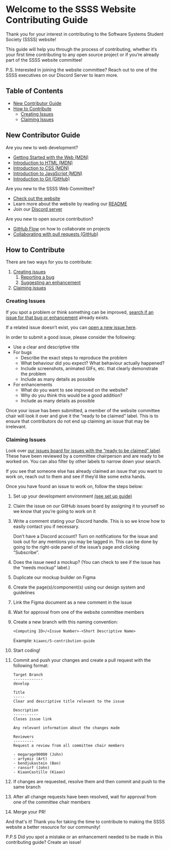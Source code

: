 # Welcome to the SSSS Website Contributing Guide
Thank you for your interest in contributing to the Software Systems Student Society (SSSS) website! 

This guide will help you through the process of contributing, whether it’s your first time contributing to any open source project or if you’re already part of the SSSS website committee! 

P.S. Interested in joining the website committee? Reach out to one of the SSSS executives on our Discord Server to learn more.

## Table of Contents
- [New Contributor Guide](#new-contributor-guide)
- [How to Contribute](#how-to-contribute)
  - [Creating Issues](#creating-issues)
  - [Claiming Issues](#claiming-issues)

## New Contributor Guide
Are you new to web development?
- [Getting Started with the Web (MDN)](https://developer.mozilla.org/en-US/docs/Learn/Getting_started_with_the_web)
- [Introduction to HTML (MDN)](https://developer.mozilla.org/en-US/docs/Learn/HTML/Introduction_to_HTML)
- [Introduction to CSS (MDN)](https://developer.mozilla.org/en-US/docs/Learn/CSS/First_steps)
- [Introduction to JavaScript (MDN)](https://developer.mozilla.org/en-US/docs/Learn/Getting_started_with_the_web/JavaScript_basics)
- [Introduction to Git (GitHub)](https://docs.github.com/en/get-started/using-git/about-git)

Are you new to the SSSS Web Committee?
- [Check out the website](https://ssss-sfu.github.io/)
- Learn more about the website by reading our [README](https://github.com/ssss-sfu/ssss-sfu.github.io/blob/master/README.md)
- Join our [Discord server](https://discord.com/invite/hY7WjXt)

Are you new to open source contribution?
- [GitHub Flow](https://docs.github.com/en/get-started/quickstart/github-flow) on how to collaborate on projects
- [Collaborating with pull requests (GitHub)](https://docs.github.com/en/pull-requests/collaborating-with-pull-requests)

## How to Contribute
There are two ways for you to contribute:
1. [Creating issues](#creating-issues)
    1. [Reporting a bug](#reporting-a-bug)
    2. [Suggesting an enhancement](#suggesting-an-enhancement)
2. [Claiming issues](#claiming-issues)

### Creating Issues
If you spot a problem or think something can be improved, [search if an issue for that bug or enhancement](https://github.com/ssss-sfu/ssss-sfu.github.io/issues) already exists. 

If a related issue doesn’t exist, you can [open a new issue here](https://github.com/ssss-sfu/ssss-sfu.github.io/issues/new). 

In order to submit a good issue, please consider the following:
- Use a clear and descriptive title
- For bugs
  - Describe the exact steps to reproduce the problem
  - What behaviour did you expect? What behaviour actually happened?
  - Include screenshots, animated GIFs, etc. that clearly demonstrate the problem
  - Include as many details as possible
- For enhancements
  - What do you want to see improved on the website? 
  - Why do you think this would be a good addition?
  - Include as many details as possible

Once your issue has been submitted, a member of the website committee chair will look it over and give it the “ready to be claimed” label. This is to ensure that contributors do not end up claiming an issue that may be irrelevant.

### Claiming Issues
Look over [our issues board for issues with the “ready to be claimed” label](https://github.com/ssss-sfu/ssss-sfu.github.io/labels/ready%20to%20be%20claimed). These have been reviewed by a committee chairperson and are ready to be worked on. You can also filter by other labels to narrow down your search. 

If you see that someone else has already claimed an issue that you want to work on, reach out to them and see if they’d like some extra hands.

Once you have found an issue to work on, follow the steps below:

1. Set up your development environment [(see set up guide)](https://github.com/ssss-sfu/ssss-sfu.github.io/blob/master/README.md)
2. Claim the issue on our GitHub issues board by assigning it to yourself so we know that you’re going to work on it
3. Write a comment stating your Discord handle. This is so we know how to easily contact you if necessary. 
    
    Don’t have a Discord account? Turn on notifications for the issue and look out for any mentions you may be tagged in. This can be done by going to the right-side panel of the issue’s page and clicking “Subscribe”.

4. Does the issue need a mockup? (You can check to see if the issue has the “needs mockup” label.)
  1. Duplicate our mockup builder on Figma
  2. Create the page(s)/component(s) using our design system and guidelines
  3. Link the Figma document as a new comment in the issue
  4. Wait for approval from one of the website committee members
5. Create a new branch with this naming convention:

    `<Computing ID>/<Issue Number>-<Short Descriptive Name>`

    Example:
    `kiaanc/5-contribution-guide`

6. Start coding!
7. Commit and push your changes and create a pull request with the following format:
    ```
    Target Branch
    -------------
    develop 
    
    Title
    -----
    Clear and descriptive title relevant to the issue

    Description
    -----------
    Closes issue link

    Any relevant information about the changes made

    Reviewers
    ---------
    Request a review from all committee chair members
    
    - megarage90000 (John)
    - artymiz (Art)
    - bendjukastein (Ben)
    - ransurf (John)
    - KiaanCastillo (Kiaan)
    ```
      
8. If changes are requested, resolve them and then commit and push to the same branch
9. After all change requests have been resolved, wait for approval from one of the committee chair members
10. Merge your PR!

And that's it! Thank you for taking the time to contribute to making the SSSS website a better resource for our community!

P.P.S Did you spot a mistake or an enhancement needed to be made in this contributing guide? Create an issue!
